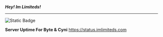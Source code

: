 ***Hey! Im Limiteds!***
<hr>
<img alt="Static Badge" src="https://img.shields.io/badge/My_Discord-@imlimiteds-purple">


**Server Uptime For Byte & Cyni**
https://status.imlimiteds.com


